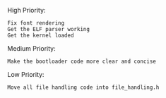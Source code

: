 High Priority:

    Fix font rendering
    Get the ELF parser working
    Get the kernel loaded

Medium Priority:

    Make the bootloader code more clear and concise

Low Priority:

    Move all file handling code into file_handling.h